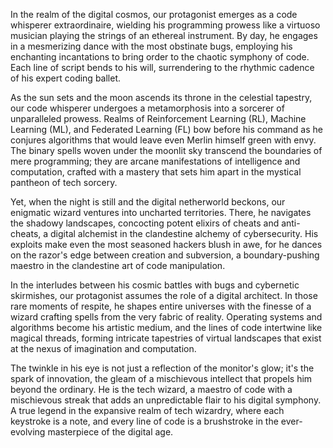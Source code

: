 In the realm of the digital cosmos, our protagonist emerges as a code whisperer extraordinaire, wielding his programming prowess like a virtuoso musician playing the strings of an ethereal instrument. By day, he engages in a mesmerizing dance with the most obstinate bugs, employing his enchanting incantations to bring order to the chaotic symphony of code. Each line of script bends to his will, surrendering to the rhythmic cadence of his expert coding ballet.

As the sun sets and the moon ascends its throne in the celestial tapestry, our code whisperer undergoes a metamorphosis into a sorcerer of unparalleled prowess. Realms of Reinforcement Learning (RL), Machine Learning (ML), and Federated Learning (FL) bow before his command as he conjures algorithms that would leave even Merlin himself green with envy. The binary spells woven under the moonlit sky transcend the boundaries of mere programming; they are arcane manifestations of intelligence and computation, crafted with a mastery that sets him apart in the mystical pantheon of tech sorcery.

Yet, when the night is still and the digital netherworld beckons, our enigmatic wizard ventures into uncharted territories. There, he navigates the shadowy landscapes, concocting potent elixirs of cheats and anti-cheats, a digital alchemist in the clandestine alchemy of cybersecurity. His exploits make even the most seasoned hackers blush in awe, for he dances on the razor's edge between creation and subversion, a boundary-pushing maestro in the clandestine art of code manipulation.

In the interludes between his cosmic battles with bugs and cybernetic skirmishes, our protagonist assumes the role of a digital architect. In those rare moments of respite, he shapes entire universes with the finesse of a wizard crafting spells from the very fabric of reality. Operating systems and algorithms become his artistic medium, and the lines of code intertwine like magical threads, forming intricate tapestries of virtual landscapes that exist at the nexus of imagination and computation.

The twinkle in his eye is not just a reflection of the monitor's glow; it's the spark of innovation, the gleam of a mischievous intellect that propels him beyond the ordinary. He is the tech wizard, a maestro of code with a mischievous streak that adds an unpredictable flair to his digital symphony. A true legend in the expansive realm of tech wizardry, where each keystroke is a note, and every line of code is a brushstroke in the ever-evolving masterpiece of the digital age.
